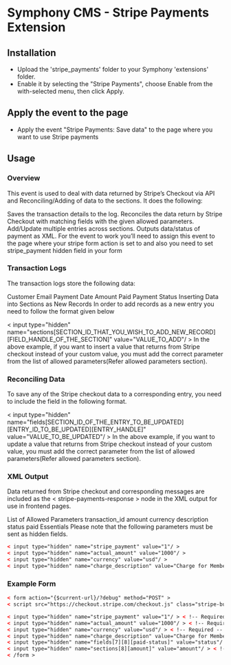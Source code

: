 # Symphony CMS - Stripe Payments Extension

## Installation

- Upload the 'stripe_payments' folder to your Symphony 'extensions' folder.
- Enable it by selecting the "Stripe Payments", choose Enable from the with-selected menu, then click Apply.

## Apply the event to the page

- Apply the event "Stripe Payments: Save data" to the page where you want to use Stripe payments

## Usage

### Overview
This event is used to deal with data returned by Stripe’s Checkout via API and Reconciling/Adding of data to the sections. It does the following:

Saves the transaction details to the log.
Reconciles the data return by Stripe Checkout with matching fields with the given allowed parameters.
Add/Update multiple entries across sections.
Outputs data/status of payment as XML.
For the event to work you’ll need to assign this event to the page where your stripe form action is set to and also you need to set stripe_payment hidden field in your form

### Transaction Logs
The transaction logs store the following data:

Customer Email
Payment Date
Amount Paid
Payment Status
Inserting Data into Sections as New Records
In order to add records as a new entry you need to follow the format given below

< input type="hidden" name="sections[SECTION_ID_THAT_YOU_WISH_TO_ADD_NEW_RECORD][FIELD_HANDLE_OF_THE_SECTION]" value="VALUE_TO_ADD"/ >
In the above example, if you want to insert a value that returns from Stripe checkout instead of your custom value, you must add the correct parameter from the list of allowed parameters(Refer allowed parameters section).

### Reconciling Data
To save any of the Stripe checkout data to a corresponding entry, you need to include the field in the following format.

< input type="hidden" name="fields[SECTION_ID_OF_THE_ENTRY_TO_BE_UPDATED][ENTRY_ID_TO_BE_UPDATED][ENTRY_HANDLE]" value="VALUE_TO_BE_UPDATED"/ >
In the above example, if you want to update a value that returns from Stripe checkout instead of your custom value, you must add the correct parameter from the list of allowed parameters(Refer allowed parameters section).

### XML Output
Data returned from Stripe checkout and corresponding messages are included as the < stripe-payments-response > node in the XML output for use in frontend pages.

List of Allowed Parameters
transaction_id
amount
currency
description
status
paid
Essentials
Please note that the following parameters must be sent as hidden fields.

```html
< input type="hidden" name="stripe_payment" value="1"/ > 
< input type="hidden" name="actual_amount" value="1000"/ > 
< input type="hidden" name="currency" value="usd"/ > 
< input type="hidden" name="charge_description" value="Charge for Member Registration"/ > 
```

### Example Form
```html
< form action="{$current-url}/?debug" method="POST" > 
< script src="https://checkout.stripe.com/checkout.js" class="stripe-button" data-key="{params/stripe-publishable-key}" data-amount="1000" data-name="bliss.org" data-description="Donation" data-image="https://stripe.com/img/documentation/checkout/marketplace.png" data-locale="auto" data-panel-label="{{amount}}" data-currency="GBP" data-zip-code="true" > < /script > 

< input type="hidden" name="stripe_payment" value="1"/ > < !-- Required -- > 
< input type="hidden" name="actual_amount" value="1000"/ > < !-- Required -- > 
< input type="hidden" name="currency" value="usd"/ > < !-- Required -- > 
< input type="hidden" name="charge_description" value="Charge for Member Registration"/ > < !-- Required -- > 
< input type="hidden" name="fields[7][8][paid-status]" value="status"/ > < !-- Update Entry -- > 
< input type="hidden" name="sections[8][amount]" value="amount"/ > < !-- New Entry -- > 
< /form >
```